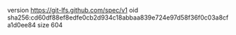 version https://git-lfs.github.com/spec/v1
oid sha256:cd60df88ef8edfe0cb2d934c18abbaa839e724e97d58f36f0c03a8cfa1d0ee84
size 604
